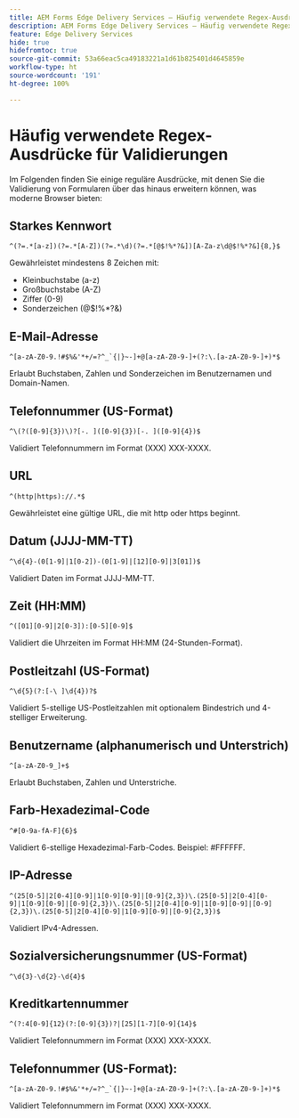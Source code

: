 ```yaml
---
title: AEM Forms Edge Delivery Services – Häufig verwendete Regex-Ausdrücke zur Validierung von Formularfeldern
description: AEM Forms Edge Delivery Services – Häufig verwendete Regex-Ausdrücke zur Validierung von Formularfeldern
feature: Edge Delivery Services
hide: true
hidefromtoc: true
source-git-commit: 53a66eac5ca49183221a1d61b825401d4645859e
workflow-type: ht
source-wordcount: '191'
ht-degree: 100%

---
```



# Häufig verwendete Regex-Ausdrücke für Validierungen

Im Folgenden finden Sie einige reguläre Ausdrücke, mit denen Sie die Validierung von Formularen über das hinaus erweitern können, was moderne Browser bieten:

## Starkes Kennwort

```regex
^(?=.*[a-z])(?=.*[A-Z])(?=.*\d)(?=.*[@$!%*?&])[A-Za-z\d@$!%*?&]{8,}$
```

Gewährleistet mindestens 8 Zeichen mit:

* Kleinbuchstabe (a-z)
* Großbuchstabe (A-Z)
* Ziffer (0-9)
* Sonderzeichen (@$!%*?&amp;)


## E-Mail-Adresse


```regex
^[a-zA-Z0-9.!#$%&'*+/=?^_`{|}~-]+@[a-zA-Z0-9-]+(?:\.[a-zA-Z0-9-]+)*$
```

Erlaubt Buchstaben, Zahlen und Sonderzeichen im Benutzernamen und Domain-Namen.


## Telefonnummer (US-Format)

```regex
^\(?([0-9]{3})\)?[-. ]([0-9]{3})[-. ]([0-9]{4})$
```

Validiert Telefonnummern im Format (XXX) XXX-XXXX.



## URL

```regex
^(http|https)://.*$
```

Gewährleistet eine gültige URL, die mit http oder https beginnt.



## Datum (JJJJ-MM-TT)

```regex
^\d{4}-(0[1-9]|1[0-2])-(0[1-9]|[12][0-9]|3[01])$
```

Validiert Daten im Format JJJJ-MM-TT.


## Zeit (HH:MM)

```regex
^([01][0-9]|2[0-3]):[0-5][0-9]$
```

Validiert die Uhrzeiten im Format HH:MM (24-Stunden-Format).


## Postleitzahl (US-Format)

```regex
^\d{5}(?:[-\ ]\d{4})?$
```

Validiert 5-stellige US-Postleitzahlen mit optionalem Bindestrich und 4-stelliger Erweiterung.


## Benutzername (alphanumerisch und Unterstrich)

```regex
^[a-zA-Z0-9_]+$
```

Erlaubt Buchstaben, Zahlen und Unterstriche.


## Farb-Hexadezimal-Code

```regex
^#[0-9a-fA-F]{6}$
```

Validiert 6-stellige Hexadezimal-Farb-Codes. Beispiel: #FFFFFF.


## IP-Adresse

```regex
^(25[0-5]|2[0-4][0-9]|1[0-9][0-9]|[0-9]{2,3})\.(25[0-5]|2[0-4][0-9]|1[0-9][0-9]|[0-9]{2,3})\.(25[0-5]|2[0-4][0-9]|1[0-9][0-9]|[0-9]{2,3})\.(25[0-5]|2[0-4][0-9]|1[0-9][0-9]|[0-9]{2,3})$
```

Validiert IPv4-Adressen.



## Sozialversicherungsnummer (US-Format)

```regex
^\d{3}-\d{2}-\d{4}$
```



## Kreditkartennummer

```regex
^(?:4[0-9]{12}(?:[0-9]{3})?|[25][1-7][0-9]{14}$
```

Validiert Telefonnummern im Format (XXX) XXX-XXXX.



## Telefonnummer (US-Format):

```regex
^[a-zA-Z0-9.!#$%&'*+/=?^_`{|}~-]+@[a-zA-Z0-9-]+(?:\.[a-zA-Z0-9-]+)*$
```

Validiert Telefonnummern im Format (XXX) XXX-XXXX.
